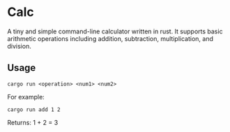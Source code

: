 # Calc
A tiny and simple command-line calculator written in rust. It supports basic arithmetic operations including addition, subtraction, multiplication, and division.

## Usage

```
cargo run <operation> <num1> <num2>
```

For example:

```
cargo run add 1 2
```

Returns:
1 + 2 = 3
